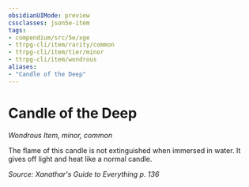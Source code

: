 ```yaml
---
obsidianUIMode: preview
cssclasses: json5e-item
tags:
- compendium/src/5e/xge
- ttrpg-cli/item/rarity/common
- ttrpg-cli/item/tier/minor
- ttrpg-cli/item/wondrous
aliases: 
- "Candle of the Deep"
---
```

# Candle of the Deep
*Wondrous Item, minor, common*  


The flame of this candle is not extinguished when immersed in water. It gives off light and heat like a normal candle.

*Source: Xanathar's Guide to Everything p. 136*